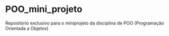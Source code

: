 # POO_mini_projeto
Repositório exclusivo para o miniprojeto da disciplina de POO (Programação Orientada a Objetos)
